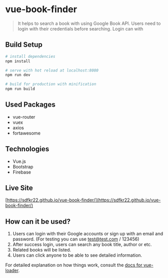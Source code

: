 # vue-book-finder

> It helps to search a book with using Google Book API. Users need to login with their credentials before searching. Login can with 

## Build Setup

``` bash
# install dependencies
npm install

# serve with hot reload at localhost:8080
npm run dev

# build for production with minification
npm run build
```
## Used Packages
- vue-router
- vuex
- axios
- fortawesome

## Technologies
- Vue.js
- Bootstrap
- Firebase

## Live Site
[https://sdfkr22.github.io/vue-book-finder/](https://sdfkr22.github.io/vue-book-finder/)

## How can it be used?
1. Users can login with their Google accounts or sign up with an email and password.
(For testing you can use test@test.com / 123456)
2. After success login, users can search any book title, author or etc.
3. Related books will be listed.
4. Users can click anyone to be able to see detailed information. 
 

For detailed explanation on how things work, consult the [docs for vue-loader](http://vuejs.github.io/vue-loader).
